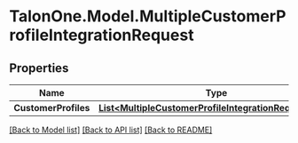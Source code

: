 
# TalonOne.Model.MultipleCustomerProfileIntegrationRequest

## Properties

Name | Type | Description | Notes
------------ | ------------- | ------------- | -------------
**CustomerProfiles** | [**List&lt;MultipleCustomerProfileIntegrationRequestItem&gt;**](MultipleCustomerProfileIntegrationRequestItem.md) |  | [optional] 

[[Back to Model list]](../README.md#documentation-for-models)
[[Back to API list]](../README.md#documentation-for-api-endpoints)
[[Back to README]](../README.md)

